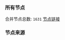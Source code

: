 ### 所有节点
合并节点总数: `1631`
[节点链接](https://raw.githubusercontent.com/rzhy1/11/master/sub/sub_merge_base64.txt)

### 节点来源